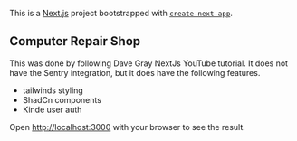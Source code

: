 This is a [Next.js](https://nextjs.org) project bootstrapped with [`create-next-app`](https://nextjs.org/docs/app/api-reference/cli/create-next-app).

## Computer Repair Shop

This was done by following Dave Gray NextJs YouTube tutorial. It does not have the Sentry integration, but it does have the following features.

-   tailwinds styling
-   ShadCn components
-   Kinde user auth

Open [http://localhost:3000](http://localhost:3000) with your browser to see the result.
